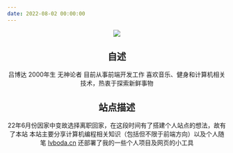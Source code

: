 ```yaml
---
date: 2022-08-02 00:00:00
---
```


<div align="center">

![](/img/about-me.png)

## 自述
吕博达 2000年生 无神论者
目前从事前端开发工作
喜欢音乐、健身和计算机相关技术，热衷于探索新鲜事物

## 站点描述
22年6月份因家中变故选择离职回家，在这段时间有了搭建个人站点的想法，故有了本站
本站主要分享计算机编程相关知识（包括但不限于前端方向）以及个人随笔
[lvboda.cn](https://lvboda.cn) 还部署了我的一些个人项目及网页的小工具

</div>